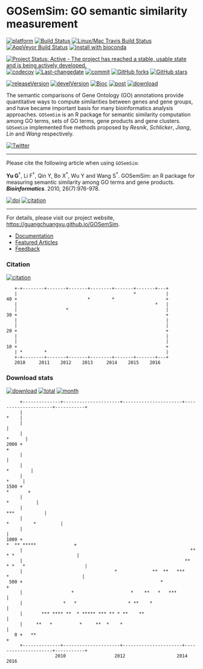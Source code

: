 GOSemSim: GO semantic similarity measurement
============================================

[![platform](http://www.bioconductor.org/shields/availability/devel/GOSemSim.svg)](https://www.bioconductor.org/packages/devel/bioc/html/GOSemSim.html#archives) [![Build Status](http://www.bioconductor.org/shields/build/devel/bioc/GOSemSim.svg)](https://bioconductor.org/checkResults/devel/bioc-LATEST/GOSemSim/) [![Linux/Mac Travis Build Status](https://img.shields.io/travis/GuangchuangYu/GOSemSim/master.svg?label=Mac%20OSX%20%26%20Linux)](https://travis-ci.org/GuangchuangYu/GOSemSim) [![AppVeyor Build Status](https://img.shields.io/appveyor/ci/Guangchuangyu/GOSemSim/master.svg?label=Windows)](https://ci.appveyor.com/project/GuangchuangYu/GOSemSim) [![install with bioconda](https://img.shields.io/badge/install%20with-bioconda-green.svg?style=flat)](http://bioconda.github.io/recipes/bioconductor-gosemsim/README.html)

[![Project Status: Active - The project has reached a stable, usable state and is being actively developed.](http://www.repostatus.org/badges/latest/active.svg)](http://www.repostatus.org/#active) [![codecov](https://codecov.io/gh/GuangchuangYu/GOSemSim/branch/master/graph/badge.svg)](https://codecov.io/gh/GuangchuangYu/GOSemSim/) [![Last-changedate](https://img.shields.io/badge/last%20change-2016--08--11-green.svg)](https://github.com/GuangchuangYu/GOSemSim/commits/master) [![commit](http://www.bioconductor.org/shields/commits/bioc/GOSemSim.svg)](https://www.bioconductor.org/packages/devel/bioc/html/GOSemSim.html#svn_source) [![GitHub forks](https://img.shields.io/github/forks/GuangchuangYu/GOSemSim.svg)](https://github.com/GuangchuangYu/GOSemSim/network) [![GitHub stars](https://img.shields.io/github/stars/GuangchuangYu/GOSemSim.svg)](https://github.com/GuangchuangYu/GOSemSim/stargazers)

[![releaseVersion](https://img.shields.io/badge/release%20version-1.30.3-green.svg?style=flat)](https://bioconductor.org/packages/GOSemSim) [![develVersion](https://img.shields.io/badge/devel%20version-1.99.3-green.svg?style=flat)](https://github.com/GuangchuangYu/GOSemSim) [![Bioc](http://www.bioconductor.org/shields/years-in-bioc/GOSemSim.svg)](https://www.bioconductor.org/packages/devel/bioc/html/GOSemSim.html#since) [![post](http://www.bioconductor.org/shields/posts/GOSemSim.svg)](https://support.bioconductor.org/t/GOSemSim/) [![download](http://www.bioconductor.org/shields/downloads/GOSemSim.svg)](https://bioconductor.org/packages/stats/bioc/GOSemSim/)

The semantic comparisons of Gene Ontology (GO) annotations provide quantitative ways to compute similarities between genes and gene groups, and have became important basis for many bioinformatics analysis approaches. `GOSemSim` is an R package for semantic similarity computation among GO terms, sets of GO terms, gene products and gene clusters. `GOSemSim` implemented five methods proposed by *Resnik*, *Schlicker*, *Jiang*, *Lin* and *Wang* respectively.

[![Twitter](https://img.shields.io/twitter/url/https/github.com/GuangchuangYu/ggtree.svg?style=social)](https://twitter.com/intent/tweet?hashtags=GOSemSim&url=https://guangchuangyu.github.io/GOSemSim)

------------------------------------------------------------------------

Please cite the following article when using `GOSemSim`:

**Yu G**<sup>†</sup>, Li F<sup>†</sup>, Qin Y, Bo X<sup>\*</sup>, Wu Y and Wang S<sup>\*</sup>. GOSemSim: an R package for measuring semantic similarity among GO terms and gene products. ***Bioinformatics***. 2010, 26(7):976-978.

[![doi](https://img.shields.io/badge/doi-10.1093/bioinformatics/btq064-green.svg?style=flat)](http://dx.doi.org/10.1093/bioinformatics/btq064) [![citation](https://img.shields.io/badge/cited%20by-213-green.svg?style=flat)](https://scholar.google.com.hk/scholar?hl=en&as_sdt=0,5&sciodt=0,5&cites=9484177541993722322,17633835198940746971,18126401808149291947&scipsc=)

------------------------------------------------------------------------

For details, please visit our project website, <https://guangchuangyu.github.io/GOSemSim>.

-   [Documentation](https://guangchuangyu.github.io/GOSemSim/documentation/)
-   [Featured Articles](https://guangchuangyu.github.io/GOSemSim/featuredArticles/)
-   [Feedback](https://guangchuangyu.github.io/GOSemSim/#feedback)

### Citation

[![citation](https://img.shields.io/badge/cited%20by-213-blue.svg?style=flat)](https://scholar.google.com.hk/scholar?hl=en&as_sdt=0,5&sciodt=0,5&cites=9484177541993722322,17633835198940746971,18126401808149291947&scipsc=)

       +-+--------+-------+-------+--------+-------+-------+---+
       |                                           *           |
    40 +                          *        *                   +
       |                                                   *   |
       |                  *                                    |
    30 +                                                       +
       |                                                       |
       |                                                       |
    20 +                                                       +
       |                                                       |
       |                                                       |
    10 +                                                       +
       | *        *                                            |
       +-+--------+-------+-------+--------+-------+-------+---+
       2010     2011    2012    2013     2014    2015    2016   

### Download stats

[![download](http://www.bioconductor.org/shields/downloads/GOSemSim.svg)](https://bioconductor.org/packages/stats/bioc/GOSemSim/) [![total](https://img.shields.io/badge/downloads-53986/total-blue.svg?style=flat)](https://bioconductor.org/packages/stats/bioc/GOSemSim/) [![month](https://img.shields.io/badge/downloads-2265/month-blue.svg?style=flat)](https://bioconductor.org/packages/stats/bioc/GOSemSim/)

         +--------------+---------------------+----------------------+---------------------+-----------+
         |                                                                                        *    |
         |                                                                                             |
         |                                                                                      *      |
    2000 +                                                                                             +
         |                                                                                             |
         |                                                                                    *        |
         |                                                                                       *     |
    1500 +                                                                                     *       +
         |                                                                                  *          |
         |                                                                               ***           |
         |                                                                         *         *         |
         |                                                                                             |
    1000 +                                                                    *  ** *****              +
         |                                                              **   * *                       |
         |                                                            **  * *   *                      |
         |                                  *             **  **   ***     *                           |
     500 +                                                   *                                         +
         |                  *                     *    **   *   ***                                    |
         |               *   *                   * **    *                                             |
         |       *** **** **  * ***** *** ** * **    **                                                |
         |     **   *          *     **  *    *                                                        |
       0 +   **                                                                                        +
         +--------------+---------------------+----------------------+---------------------+-----------+
                      2010                  2012                   2014                  2016
